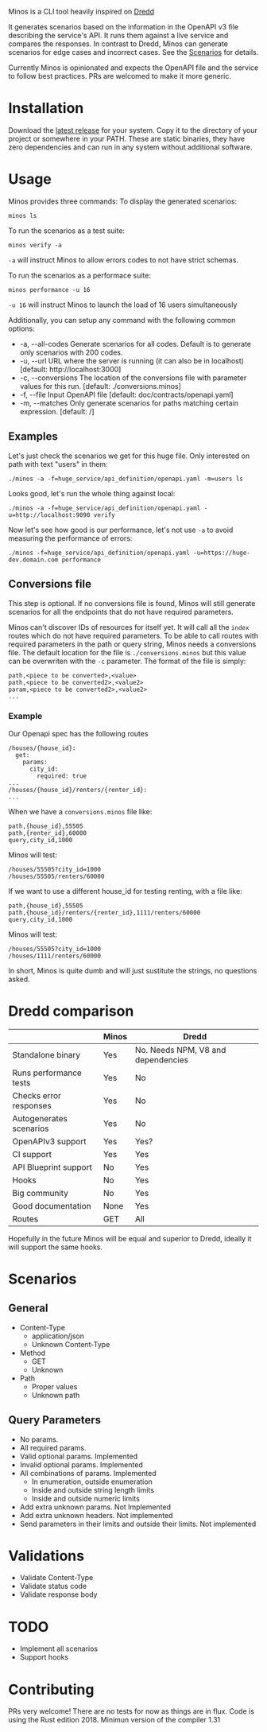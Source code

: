 
Minos is a CLI tool heavily inspired on [Dredd](https://github.com/apiaryio/dredd)

It generates scenarios based on the information in the OpenAPI v3 file describing the service's API.
It runs them against a live service and compares the responses.
In contrast to Dredd, Minos can generate scenarios for edge cases and incorrect cases. See the [Scenarios](#Scenarios) for details.

Currently Minos is opinionated and expects the OpenAPI file and the service to follow best practices.
PRs are welcomed to make it more generic.

# Installation

Download the [latest release](https://github.com/jordipolo/minos/releases/latest) for your system.
Copy it to the directory of your project or somewhere in your PATH.
These are static binaries, they have zero dependencies and can run in any system without additional software.

# Usage

Minos provides three commands:
To display the generated scenarios:
```
minos ls
```

To run the scenarios as a test suite:
```
minos verify -a
```

`-a` will instruct Minos to allow errors codes to not have strict schemas.


To run the scenarios as a performace suite:
```
minos performance -u 16
```

`-u 16` will instruct Minos to launch the load of 16 users simultaneously


Additionally, you can setup any command with the following common options:

-    -a, --all-codes    Generate scenarios for all codes. Default is to generate only scenarios with 200 codes.
-    -u, --url <base-url>                 URL where the server is running (it can also be in localhost) [default:
                                         http://localhost:3000]
-    -c, --conversions <conv-filename>    The location of the conversions file with parameter values for this run.
                                         [default: ./conversions.minos]
-    -f, --file <filename>                Input OpenAPI file [default: doc/contracts/openapi.yaml]
-    -m, --matches <matches>              Only generate scenarios for paths matching certain expression. [default: /]




 ## Examples

Let's just check the scenarios we get for this huge file. Only interested on path with text "users" in them:
```
./minos -a -f=huge_service/api_definition/openapi.yaml -m=users ls
```

Looks good, let's run the whole thing against local:
```
./minos -a -f=huge_service/api_definition/openapi.yaml -u=http://localhost:9090 verify
```

Now let's see how good is our performance, let's not use `-a` to avoid measuring the performance of errors:
```
./minos -f=huge_service/api_definition/openapi.yaml -u=https://huge-dev.domain.com performance
```



## Conversions file
This step is optional.
If no conversions file is found, Minos will still generate scenarios for all the endpoints that do not have required parameters.

Minos can't discover IDs of resources for itself yet.
It will call all the `index` routes which do not have required parameters.
To  be able to call routes with required parameters in the path or query string, Minos needs a conversions file.
The default location for the file is `./conversions.minos` but this value can be overwriten with the `-c` parameter.
The format of the file is simply:
```
path,<piece to be converted>,<value>
path,<piece to be converted2>,<value2>
param,<piece to be converted2>,<value2>
...
```

### Example
Our Openapi spec has the following routes
```
/houses/{house_id}:
  get:
    params:
      city_id:
        required: true
...
/houses/{house_id}/renters/{renter_id}:
...
```

When we have a `conversions.minos` file like:
```
path,{house_id},55505
path,{renter_id},60000
query,city_id,1000
```
Minos will test:
```
/houses/55505?city_id=1000
/houses/55505/renters/60000
```

If we want to use a different house_id for testing renting, with a file like:
```
path,{house_id},55505
path,{house_id}/renters/{renter_id},1111/renters/60000
query,city_id,1000
```

Minos will test:
```
/houses/55505?city_id=1000
/houses/1111/renters/60000
```
In short, Minos is quite dumb and will just sustitute the strings, no questions asked.


# Dredd comparison

|                        | Minos | Dredd  |
|------------------------|-------|--------|
| Standalone binary      | Yes   | No. Needs NPM, V8 and dependencies |
| Runs performance tests | Yes   | No   |
| Checks error responses | Yes   | No   |
| Autogenerates scenarios| Yes   | No   |
| OpenAPIv3 support      | Yes   | Yes? |
| CI support             | Yes   | Yes  |
| API Blueprint support  | No    | Yes  |
| Hooks                  | No    | Yes  |
| Big community          | No    | Yes  |
| Good documentation     | None  | Yes  |
| Routes                 | GET   | All  |


Hopefully in the future Minos will be equal and superior to Dredd, ideally it will support the same hooks.

# Scenarios
## General
- Content-Type
  - application/json
  - Unknown Content-Type
- Method
  - GET
  - Unknown
- Path
  - Proper values
  - Unknown path

## Query Parameters
- No params.
- All required params.
- Valid optional params. Implemented
- Invalid optional params. Implemented
- All combinations of params. Implemented
  - In enumeration, outside enumeration
  - Inside and outside string length limits
  - Inside and outside numeric limits
- Add extra unknown params. Not Implemented
- Add extra unknown headers. Not implemented
- Send parameters in their limits and outside their limits. Not implemented

# Validations
- Validate Content-Type
- Validate status code
- Validate response body


# TODO
- Implement all scenarios
- Support hooks


# Contributing
PRs very welcome!
There are no tests for now as things are in flux.
Code is using the Rust edition 2018. Minimun version of the compiler 1.31
